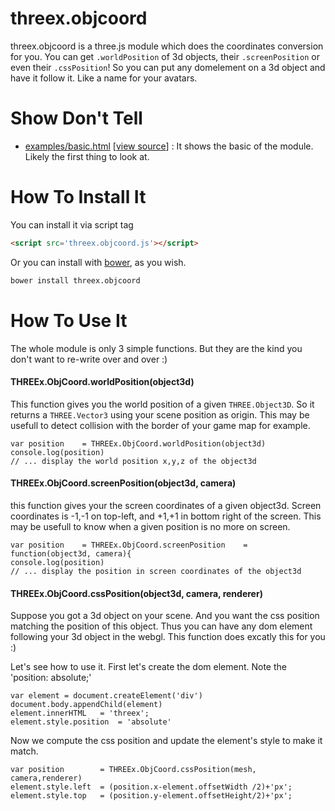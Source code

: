 threex.objcoord
===============

threex.objcoord is a three.js module which does the coordinates conversion for you.
You can get ```.worldPosition``` of 3d objects, their ```.screenPosition``` or even
their ```.cssPosition```! So you can put any domelement on a 3d object and have it
follow it. Like a name for your avatars. 

Show Don't Tell
===============
* [examples/basic.html](http://jeromeetienne.github.io/threex.objcoord/examples/basic.html)
\[[view source](https://github.com/jeromeetienne/threex.objcoord/blob/master/examples/basic.html)\] :
It shows the basic of the module. Likely the first thing to look at.

How To Install It
=================

You can install it via script tag

```html
<script src='threex.objcoord.js'></script>
```

Or you can install with [bower](http://bower.io/), as you wish.

```bash
bower install threex.objcoord
```

How To Use It
=============

The whole module is only 3 simple functions. But they are the kind
you don't want to re-write over and over :)

#### THREEx.ObjCoord.worldPosition(object3d)

This function gives you the world position of a given ```THREE.Object3D```.
So it returns a ```THREE.Vector3``` using your scene position as origin.
This may be usefull to detect collision with the border of your game map for example.

```
var position	= THREEx.ObjCoord.worldPosition(object3d)
console.log(position)
// ... display the world position x,y,z of the object3d
```

#### THREEx.ObjCoord.screenPosition(object3d, camera)

this function gives your the screen coordinates of a given object3d.
Screen coordinates is -1,-1 on top-left, and +1,+1 in bottom right of the screen.
This may be usefull to know when a given position is no more on screen.

```
var position	= THREEx.ObjCoord.screenPosition	= function(object3d, camera){
console.log(position)
// ... display the position in screen coordinates of the object3d
```

#### THREEx.ObjCoord.cssPosition(object3d, camera, renderer)

Suppose you got a 3d object on your scene. 
And you want the css position matching the position of this object. 
Thus you can have any dom element following your 3d object in the webgl.
This function does excatly this for you :)

Let's see how to use it. First let's create the dom element.
Note the 'position: absolute;'

```
var element	= document.createElement('div')
document.body.appendChild(element)
element.innerHTML	= 'threex';	
element.style.position	= 'absolute'
```

Now we compute the css position and update the element's style to make it match.

```
var position		= THREEx.ObjCoord.cssPosition(mesh, camera,renderer)
element.style.left	= (position.x-element.offsetWidth /2)+'px';
element.style.top	= (position.y-element.offsetHeight/2)+'px';
```









